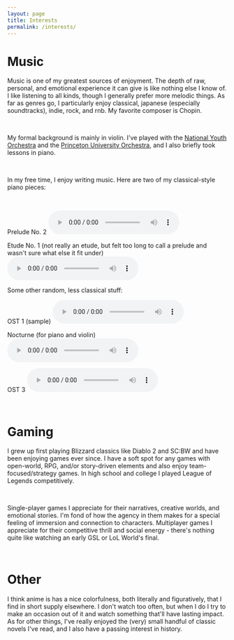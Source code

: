 ```yaml
---
layout: page
title: Interests
permalink: /interests/
---
```


# Music

Music is one of my greatest sources of enjoyment. The depth of raw, personal, and emotional experience it can give is like nothing else I know of. I like listening to all kinds, though I generally prefer more melodic things. As far as genres go, I particularly enjoy classical, japanese (especially soundtracks), indie, rock, and rnb. My favorite composer is Chopin.

<br />

My formal background is mainly in violin. I've played with the [National Youth Orchestra](https://www.carnegiehall.org/Education/Programs/National-Youth-Ensembles/NYO-USA/NYO-USA-2016) and the [Princeton University Orchestra](https://orchestra.princeton.edu/), and I also briefly took lessons in piano.

<br />

In my free time, I enjoy writing music. Here are two of my classical-style piano pieces:

<br />

Prelude No. 2
<audio
        controls
        src="/uploads/prelude_2.mp3">
            Your browser does not support the
            <code>audio</code> element.
</audio>

Etude No. 1 (not really an etude, but felt too long to call a prelude and wasn't sure what else it fit under)
<audio
        controls
        src="/uploads/etude_1.mp3">
            Your browser does not support the
            <code>audio</code> element.
</audio>

Some other random, less classical stuff:
<br />

OST 1 (sample)
<audio
        controls
        src="/uploads/ost_1.mp3">
            Your browser does not support the
            <code>audio</code> element.
</audio>

Nocturne (for piano and violin)
<audio
        controls
        src="/uploads/nocturne.mp3">
            Your browser does not support the
            <code>audio</code> element.
</audio>

OST 3
<audio
        controls
        src="/uploads/ost_3.mp3">
            Your browser does not support the
            <code>audio</code> element.
</audio>

<br />

# Gaming
I grew up first playing Blizzard classics like Diablo 2 and SC:BW and have been enjoying games ever since. I have a soft spot for any games with open-world, RPG, and/or story-driven elements and also enjoy team-focused/strategy games. In high school and college I played League of Legends competitively.

<br />

Single-player games I appreciate for their narratives, creative worlds, and emotional stories. I'm fond of how the agency in them makes for a special feeling of immersion and connection to characters. Multiplayer games I appreciate for their competitive thrill and social energy - there's nothing quite like watching an early GSL or LoL World's final.

<br />

# Other
I think anime is has a nice colorfulness, both literally and figuratively, that I find in short supply elsewhere. I don't watch too often, but when I do I try to make an occasion out of it and watch something that'll have lasting impact. As for other things, I've really enjoyed the (very) small handful of classic novels I've read, and I also have a passing interest in history.

<br />